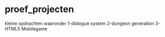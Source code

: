 # proef_projecten
kleine opdrachten
waaronder
 1-dialogue system
 2-dungeon generation
 3-HTML5 Mobilegame
